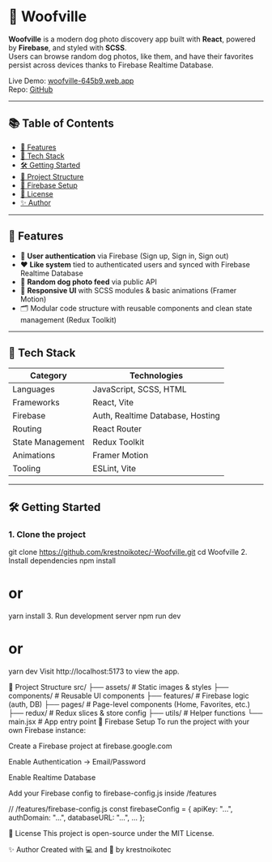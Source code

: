 # 🐶 Woofville

**Woofville** is a modern dog photo discovery app built with **React**, powered by **Firebase**, and styled with **SCSS**.  
Users can browse random dog photos, like them, and have their favorites persist across devices thanks to Firebase Realtime Database.

Live Demo: [woofville-645b9.web.app](https://woofville-645b9.web.app)  
Repo: [GitHub](https://github.com/krestnoikotec/-Woofville)

---

## 📚 Table of Contents

- [🚀 Features](#-features)
- [🧠 Tech Stack](#-tech-stack)
- [🛠️ Getting Started](#️-getting-started)
- [📁 Project Structure](#-project-structure)
- [🔗 Firebase Setup](#-firebase-setup)
- [📜 License](#-license)
- [✨ Author](#-author)

---

## 🚀 Features

- 🔐 **User authentication** via Firebase (Sign up, Sign in, Sign out)
- ❤️ **Like system** tied to authenticated users and synced with Firebase Realtime Database
- 🐾 **Random dog photo feed** via public API
- 📱 **Responsive UI** with SCSS modules & basic animations (Framer Motion)
- 🗂️ Modular code structure with reusable components and clean state management (Redux Toolkit)

---

## 🧠 Tech Stack

| Category         | Technologies                                 |
|------------------|----------------------------------------------|
| Languages        | JavaScript, SCSS, HTML                       |
| Frameworks       | React, Vite                                  |
| Firebase         | Auth, Realtime Database, Hosting             |
| Routing          | React Router                                 |
| State Management | Redux Toolkit                                |
| Animations       | Framer Motion                                |
| Tooling          | ESLint, Vite                                 |

---

## 🛠️ Getting Started

### 1. Clone the project
git clone https://github.com/krestnoikotec/-Woofville.git
cd Woofville
2. Install dependencies
npm install
# or
yarn install
3. Run development server
npm run dev
# or
yarn dev
Visit http://localhost:5173 to view the app.

📁 Project Structure
src/
├── assets/            # Static images & styles
├── components/        # Reusable UI components
├── features/          # Firebase logic (auth, DB)
├── pages/             # Page-level components (Home, Favorites, etc.)
├── redux/             # Redux slices & store config
├── utils/             # Helper functions
└── main.jsx           # App entry point
🔗 Firebase Setup
To run the project with your own Firebase instance:

Create a Firebase project at firebase.google.com

Enable Authentication → Email/Password

Enable Realtime Database

Add your Firebase config to firebase-config.js inside /features

// /features/firebase-config.js
const firebaseConfig = {
  apiKey: "...",
  authDomain: "...",
  databaseURL: "...",
  ...
};

📜 License
This project is open-source under the MIT License.

✨ Author
Created with 💻 and 🐶 by krestnoikotec
